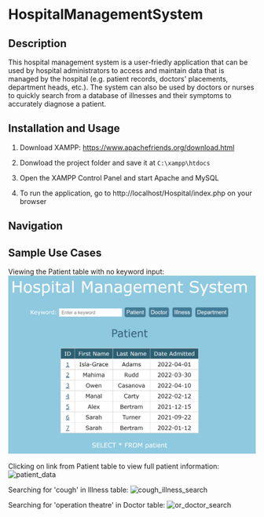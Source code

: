 # HospitalManagementSystem

## Description
This hospital management system is a user-friedly application that can be used by hospital administrators to access and maintain data that is managed by the hospital (e.g. patient records, doctors' placements, department heads, etc.). The system can also be used by doctors or nurses to quickly search from a database of illnesses and their symptoms to accurately diagnose a patient.   

## Installation and Usage
1. Download XAMPP: https://www.apachefriends.org/download.html

2. Donwload the project folder and save it at ```C:\xampp\htdocs```

3. Open the XAMPP Control Panel and start Apache and MySQL

4. To run the application, go to http://localhost/Hospital/index.php on your browser

## Navigation


## Sample Use Cases
Viewing the Patient table with no keyword input:
![patient_table](https://github.com/shrimeichock/HospitalManagementSystem/blob/main/images/patient_table.PNG)

Clicking on link from Patient table to view full patient information:
![patient_data](https://user-images.githubusercontent.com/59775096/162786648-8c10ce34-db5f-4d6c-ab03-98a0fd041ba9.PNG)

Searching for 'cough' in Illness table:
![cough_illness_search](https://user-images.githubusercontent.com/59775096/162786704-914a3f0e-4830-45a6-b267-791f1e64f5b7.PNG)

Searching for 'operation theatre' in Doctor table:
![or_doctor_search](https://user-images.githubusercontent.com/59775096/162786717-d9e58120-4905-4f6f-9ba4-ff28c8b5dbcd.PNG)
